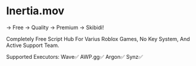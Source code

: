 # Inertia.mov

-> Free
-> Quality
-> Premium
-> Skibidi!

Completely Free Script Hub For Varius Roblox Games, No Key System, And Active Support Team.

Supported Executors:
Wave✅
AWP.gg✅
Argon✅
Synz✅
